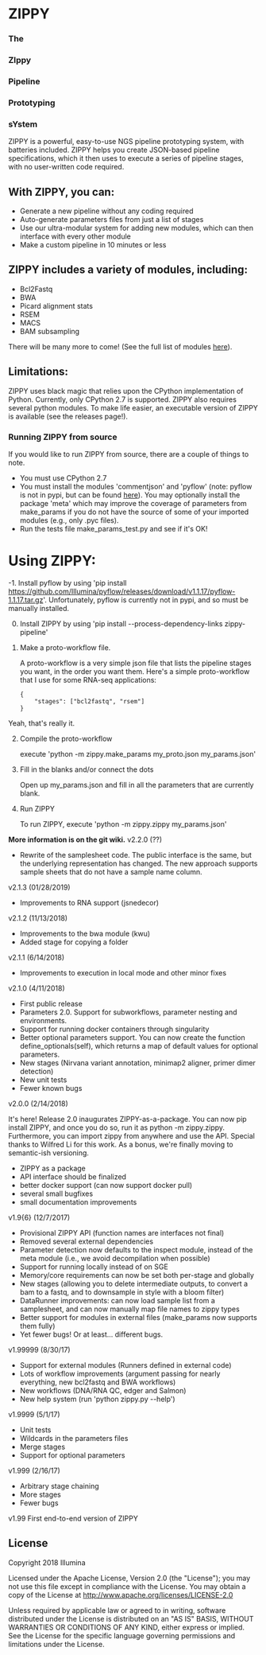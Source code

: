 # ZIPPY
### The
### ZIppy
### Pipeline
### Prototyping
### sYstem

ZIPPY is a powerful, easy-to-use NGS pipeline prototyping system, with batteries included.  ZIPPY helps you create JSON-based pipeline specifications, which it then uses to execute a series of pipeline stages, with no user-written code required.

## With ZIPPY, you can:
- Generate a new pipeline without any coding required
- Auto-generate parameters files from just a list of stages
- Use our ultra-modular system for adding new modules, which can then interface with every other module 
- Make a custom pipeline in 10 minutes or less

## ZIPPY includes a variety of modules, including:
- Bcl2Fastq
- BWA
- Picard alignment stats
- RSEM
- MACS
- BAM subsampling

There will be many more to come!  (See the full list of modules [here](https://github.com/Illumina/zippy/wiki/Zippy-modules)).

## Limitations:
ZIPPY uses black magic that relies upon the CPython implementation of Python.  Currently, only CPython 2.7 is supported.  ZIPPY also requires several python modules.  To make life easier, an executable version of ZIPPY is available (see the releases page!).

### Running ZIPPY from source
If you would like to run ZIPPY from source, there are a couple of things to note.
- You must use CPython 2.7
- You must install the modules 'commentjson' and 'pyflow' (note: pyflow is not in pypi, but can be found [here](https://github.com/Illumina/pyflow)).  You may optionally install the package 'meta' which may improve the coverage of parameters from make_params if you do not have the source of some of your imported modules (e.g., only .pyc files).
- Run the tests file make_params_test.py and see if it's OK!

# Using ZIPPY:
-1.  Install pyflow by using 'pip install https://github.com/Illumina/pyflow/releases/download/v1.1.17/pyflow-1.1.17.tar.gz'.  Unfortunately, pyflow is currently not in pypi, and so must be manually installed.

0. Install ZIPPY by using 'pip install --process-dependency-links zippy-pipeline'

1. Make a proto-workflow file.

    A proto-workflow is a very simple json file that lists the pipeline stages you want, in the order you want them.  Here's a simple proto-workflow that I use for some RNA-seq applications:
    ```
    {
        "stages": ["bcl2fastq", "rsem"]
    }
    ```
Yeah, that's really it.

2. Compile the proto-workflow

    execute 'python -m zippy.make_params my_proto.json my_params.json'

3. Fill in the blanks and/or connect the dots

    Open up my_params.json and fill in all the parameters that are currently blank.

4. Run ZIPPY

    To run ZIPPY, execute 'python -m zippy.zippy my_params.json'


**More information is on the git wiki.**
v2.2.0 (??)
- Rewrite of the samplesheet code.  The public interface is the same, but the underlying representation has changed.  The new approach supports sample sheets that do not have a sample name column.

v2.1.3 (01/28/2019)
- Improvements to RNA support (jsnedecor)

v2.1.2 (11/13/2018)
- Improvements to the bwa module (kwu)
- Added stage for copying a folder

v2.1.1 (6/14/2018)
- Improvements to execution in local mode and other minor fixes

v2.1.0 (4/11/2018)
- First public release
- Parameters 2.0.  Support for subworkflows, parameter nesting and environments.
- Support for running docker containers through singularity
- Better optional parameters support.  You can now create the function define_optionals(self), which returns a map of default values for optional parameters.
- New stages (Nirvana variant annotation, minimap2 aligner, primer dimer detection)
- New unit tests
- Fewer known bugs

v2.0.0 (2/14/2018)

It's here!  Release 2.0 inaugurates ZIPPY-as-a-package.  You can now pip install ZIPPY, and once you do so, run it as python -m zippy.zippy.  Furthermore, you can import zippy from anywhere and use the API.  Special thanks to Wilfred Li for this work.  As a bonus, we're finally moving to semantic-ish versioning.

- ZIPPY as a package
- API interface should be finalized
- better docker support (can now support docker pull)
- several small bugfixes
- small documentation improvements

v1.9{6} (12/7/2017)
- Provisional ZIPPY API (function names are interfaces not final)
- Removed several external dependencies
- Parameter detection now defaults to the inspect module, instead of the meta module (i.e., we avoid decompilation when possible)
- Support for running locally instead of on SGE
- Memory/core requirements can now be set both per-stage and globally
- New stages (allowing you to delete intermediate outputs, to convert a bam to a fastq, and to downsample in style with a bloom filter)
- DataRunner improvements: can now load sample list from a samplesheet, and can now manually map file names to zippy types
- Better support for modules in external files (make_params now supports them fully)
- Yet fewer bugs!  Or at least... different bugs.

v1.99999 (8/30/17)
- Support for external modules (Runners defined in external code)
- Lots of workflow improvements (argument passing for nearly everything, new bcl2fastq and BWA workflows)
- New workflows (DNA/RNA QC, edger and Salmon)
- New help system (run 'python zippy.py --help')

v1.9999 (5/1/17)
- Unit tests
- Wildcards in the parameters files
- Merge stages
- Support for optional parameters

v1.999 (2/16/17)
- Arbitrary stage chaining
- More stages
- Fewer bugs

v1.99
First end-to-end version of ZIPPY

## License
Copyright 2018 Illumina

Licensed under the Apache License, Version 2.0 (the "License"); you may not use this file except in compliance with the License. You may obtain a copy of the License at http://www.apache.org/licenses/LICENSE-2.0

Unless required by applicable law or agreed to in writing, software distributed under the License is distributed on an "AS IS" BASIS, WITHOUT WARRANTIES OR CONDITIONS OF ANY KIND, either express or implied. See the License for the specific language governing permissions and limitations under the License.
